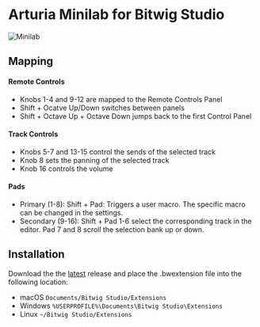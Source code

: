 # Arturia Minilab for Bitwig Studio
![Minilab](https://medias.arturia.net/images/products/minilab/minilab-image.png "Minilab")

## Mapping

#### Remote Controls
- Knobs 1-4 and 9-12 are mapped to the Remote Controls Panel
- Shift + Ocatve Up/Down switches between panels
- Shift + Octave Up + Octave Down jumps back to the first Control Panel

#### Track Controls
- Knobs 5-7 and 13-15 control the sends of the selected track
- Knob 8 sets the panning of the selected track
- Knob 16 controls the volume

#### Pads
- Primary (1-8): Shift + Pad: Triggers a user macro. The specific macro can be changed in the settings.
- Secondary (9-16): Shift + Pad 1-6 select the corresponding track in the editor. Pad 7 and 8 scroll the selection bank up or down.

## Installation
Download the the [latest]([https://github.com/lplath/Minilab_V2/releases/tag/1.0](https://github.com/lplath/Minilab_V2/releases/tag/1.1)) release and place the .bwextension file into the following location:
- macOS
`Documents/Bitwig Studio/Extensions`
- Windows
`%USERPROFILE%\Documents\Bitwig Studio\Extensions`
- Linux
`~/Bitwig Studio/Extensions`
